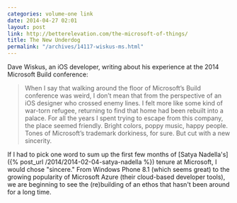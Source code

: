 ```yaml
---
categories: volume-one link
date: 2014-04-27 02:01
layout: post
link: http://betterelevation.com/the-microsoft-of-things/
title: The New Underdog
permalink: "/archives/14117-wiskus-ms.html"
---
```



Dave Wiskus, an iOS developer, writing about his experience at the 2014 Microsoft Build conference: 

> When I say that walking around the floor of Microsoft’s Build conference was weird, I don’t mean that from the perspective of an iOS designer who crossed enemy lines. I felt more like some kind of war-torn refugee, returning to find that home had been rebuilt into a palace. For all the years I spent trying to escape from this company, the place seemed friendly. Bright colors, poppy music, happy people. Tones of Microsoft’s trademark dorkiness, for sure. But cut with a new sincerity.

If I had to pick one word to sum up the first few months of [Satya Nadella's]({% post_url /2014/2014-02-04-satya-nadella %}) tenure at Microsoft, I would chose "sincere." From Windows Phone 8.1 (which seems great) to the growing popularity of Microsoft Azure (their cloud-based developer tools), we are beginning to see the (re)building of an ethos that hasn't been around for a long time.
